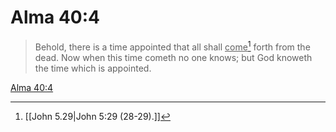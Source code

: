 # Alma 40:4

> Behold, there is a time appointed that all shall <u>come</u>[^a] forth from the dead. Now when this time cometh no one knows; but God knoweth the time which is appointed.

[Alma 40:4](https://www.churchofjesuschrist.org/study/scriptures/bofm/alma/40?lang=eng&id=p4#p4)


[^a]: [[John 5.29|John 5:29 (28-29).]]
